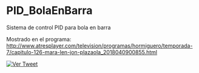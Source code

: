 # PID_BolaEnBarra
Sistema de control PID para bola en barra

Mostrado en el programa: 
http://www.atresplayer.com/television/programas/hormiguero/temporada-7/capitulo-126-mara-len-jon-plazaola_2018040900855.html

[![Ver Tweet](https://pbs.twimg.com/tweet_video_thumb/DaXlgVEXcAEO8Ox.jpg)](https://twitter.com/twitter/statuses/983444498633158658)
